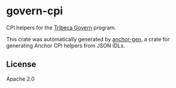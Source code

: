# govern-cpi

CPI helpers for the [Tribeca Govern](https://github.com/TribecaHQ/tribeca) program.

This crate was automatically generated by [anchor-gen](https://github.com/cosmic-lab-inc/anchor-gen), a crate for generating Anchor CPI helpers from JSON IDLs.

## License

Apache 2.0
